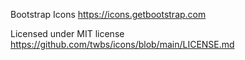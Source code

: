 Bootstrap Icons https://icons.getbootstrap.com

Licensed under MIT license https://github.com/twbs/icons/blob/main/LICENSE.md
